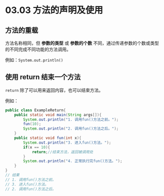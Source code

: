 # 03.03 方法的声明及使用

## 方法的重载

方法名称相同，但 **参数的类型** 或 **参数的个数** 不同，通过传递参数的个数或类型的不同完成不同功能的方法调用。

例如：```System.out.println()```

## 使用 return 结束一个方法

`return` 除了可以用来返回内容，也可以结束方法。

例如：

```java
public class ExampleReturn{
    public static void main(String args[]){
        System.out.println("1. 调用fun()方法之前。");
        fun(10);
        System.out.println("2. 调用fun()方法之后。");
    }
    public static void fun(int x){
        System.out.println("3. 进入fun()方法。");
        if(x == 10){
            return;//结束方法，返回被调用处
        }
        System.out.println("4. 正常执行完fun()方法。");
    }
}
// 结果
// 1. 调用fun()方法之前。
// 3. 进入fun()方法。
// 2. 调用fun()方法之后。
```